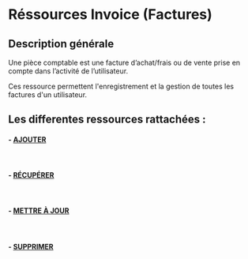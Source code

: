 # Réssources Invoice (Factures)

## Description générale

Une pièce comptable est une facture d’achat/frais ou de vente prise en compte dans l’activité de l’utilisateur.

Ces ressource permettent l'enregistrement et la gestion de toutes les factures d'un utilisateur.

## Les differentes ressources rattachées :

#### - [AJOUTER](/guide/services/invoice/store)

<br>

#### - [RÉCUPÉRER](/guide/services/invoice/retreive)

<br>

#### - [METTRE À JOUR](/guide/services/invoice/update)

<br>

#### - [SUPPRIMER](/guide/services/invoice/delete)
